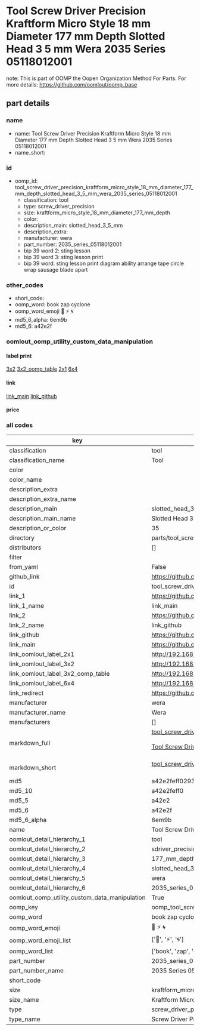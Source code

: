 # Tool Screw Driver Precision Kraftform Micro Style 18 mm Diameter 177 mm Depth Slotted Head 3 5 mm Wera 2035 Series 05118012001  

note: This is part of OOMP the Oopen Organization Method For Parts. For more details: https://github.com/oomlout/oomp_base

##  part details
  







### name
* name: Tool Screw Driver Precision Kraftform Micro Style 18 mm Diameter 177 mm Depth Slotted Head 3 5 mm Wera 2035 Series 05118012001
* name_short: 
### id
* oomp_id: tool_screw_driver_precision_kraftform_micro_style_18_mm_diameter_177_mm_depth_slotted_head_3_5_mm_wera_2035_series_05118012001
  * classification: tool
  * type: screw_driver_precision
  * size: kraftform_micro_style_18_mm_diameter_177_mm_depth
  * color: 
  * description_main: slotted_head_3_5_mm
  * description_extra: 
  * manufacturer: wera
  * part_number: 2035_series_05118012001
  * bip 39 word 2: sting lesson
  * bip 39 word 3: sting lesson print
  * bip 39 word: sting lesson print diagram ability arrange tape circle wrap sausage blade apart

### other_codes
* short_code: 
* oomp_word: book zap cyclone
* oomp_word_emoji :book: :zap: :cyclone:
* md5_6_alpha: 6em9b
* md5_6: a42e2f






### oomlout_oomp_utility_custom_data_manipulation
#### label print
[3x2](http://192.168.1.245:1112/?label=oomp%206em9b)
[3x2_oomp_table](http://192.168.1.108:1112/?label=oomp%206em9b)
[2x1](http://192.168.1.242:1112/?label=oomp%206em9b)
[6x4](http://192.168.1.55:1112/?label=oomp%206em9b)    

#### link

[link_main](https://github.com/oomlout/oomlout_oomp_version_1_messy/tree/main/parts/tool_screw_driver_precision_kraftform_micro_style_18_mm_diameter_177_mm_depth_slotted_head_3_5_mm_wera_2035_series_05118012001) [link_github](https://github.com/oomlout/oomlout_oomp_version_1_messy/tree/main/parts/tool_screw_driver_precision_kraftform_micro_style_18_mm_diameter_177_mm_depth_slotted_head_3_5_mm_wera_2035_series_05118012001)                             

#### price







### all codes 
| key | value |  
| --- | --- |  
| classification | tool |  
| classification_name | Tool |  
| color |  |  
| color_name |  |  
| description_extra |  |  
| description_extra_name |  |  
| description_main | slotted_head_3_5_mm |  
| description_main_name | Slotted Head 3 5 mm |  
| description_or_color | 35 |  
| directory | parts/tool_screw_driver_precision_kraftform_micro_style_18_mm_diameter_177_mm_depth_slotted_head_3_5_mm_wera_2035_series_05118012001 |  
| distributors | [] |  
| filter |  |  
| from_yaml | False |  
| github_link | https://github.com/oomlout/oomlout_oomp_part_src/tree/main/parts/tool_screw_driver_precision_kraftform_micro_style_18_mm_diameter_177_mm_depth_slotted_head_3_5_mm_wera_2035_series_05118012001 |  
| id | tool_screw_driver_precision_kraftform_micro_style_18_mm_diameter_177_mm_depth_slotted_head_3_5_mm_wera_2035_series_05118012001 |  
| link_1 | https://github.com/oomlout/oomlout_oomp_version_1_messy/tree/main/parts/tool_screw_driver_precision_kraftform_micro_style_18_mm_diameter_177_mm_depth_slotted_head_3_5_mm_wera_2035_series_05118012001 |  
| link_1_name | link_main |  
| link_2 | https://github.com/oomlout/oomlout_oomp_version_1_messy/tree/main/parts/tool_screw_driver_precision_kraftform_micro_style_18_mm_diameter_177_mm_depth_slotted_head_3_5_mm_wera_2035_series_05118012001 |  
| link_2_name | link_github |  
| link_github | https://github.com/oomlout/oomlout_oomp_version_1_messy/tree/main/parts/tool_screw_driver_precision_kraftform_micro_style_18_mm_diameter_177_mm_depth_slotted_head_3_5_mm_wera_2035_series_05118012001 |  
| link_main | https://github.com/oomlout/oomlout_oomp_version_1_messy/tree/main/parts/tool_screw_driver_precision_kraftform_micro_style_18_mm_diameter_177_mm_depth_slotted_head_3_5_mm_wera_2035_series_05118012001 |  
| link_oomlout_label_2x1 | http://192.168.1.242:1112/?label=oomp%206em9b |  
| link_oomlout_label_3x2 | http://192.168.1.245:1112/?label=oomp%206em9b |  
| link_oomlout_label_3x2_oomp_table | http://192.168.1.108:1112/?label=oomp%206em9b |  
| link_oomlout_label_6x4 | http://192.168.1.55:1112/?label=oomp%206em9b |  
| link_redirect | https://github.com/oomlout/oomlout_oomp_version_1_messy/tree/main/parts/tool_screw_driver_precision_kraftform_micro_style_18_mm_diameter_177_mm_depth_slotted_head_3_5_mm_wera_2035_series_05118012001 |  
| manufacturer | wera |  
| manufacturer_name | Wera |  
| manufacturers | [] |  
| markdown_full | [tool_screw_driver_precision_kraftform_micro_style_18_mm_diameter_177_mm_depth_slotted_head_3_5_mm_wera_2035_series_05118012001](none)<br>[](none)<br>[Tool Screw Driver Precision Kraftform Micro Style 18 Mm Diameter 177 Mm Depth Slotted Head 3 5 Mm Wera 2035 Series 05118012001](none)<br><br> |  
| markdown_short | [tool_screw_driver_precision_kraftform_micro_style_18_mm_diameter_177_mm_depth_slotted_head_3_5_mm_wera_2035_series_05118012001](none)<br><br> |  
| md5 | a42e2feff0293bb8310013cf55a01eaf |  
| md5_10 | a42e2feff0 |  
| md5_5 | a42e2 |  
| md5_6 | a42e2f |  
| md5_6_alpha | 6em9b |  
| name | Tool Screw Driver Precision Kraftform Micro Style 18 mm Diameter 177 mm Depth Slotted Head 3 5 mm Wera 2035 Series 05118012001 |  
| oomlout_detail_hierarchy_1 | tool |  
| oomlout_detail_hierarchy_2 | sdriver_precision |  
| oomlout_detail_hierarchy_3 | 177_mm_depth |  
| oomlout_detail_hierarchy_4 | slotted_head_3_5_mm |  
| oomlout_detail_hierarchy_5 | wera |  
| oomlout_detail_hierarchy_6 | 2035_series_05118012001 |  
| oomlout_oomp_utility_custom_data_manipulation | True |  
| oomp_key | oomp_tool_screw_driver_precision_kraftform_micro_style_18_mm_diameter_177_mm_depth_slotted_head_3_5_mm_wera_2035_series_05118012001 |  
| oomp_word | book zap cyclone |  
| oomp_word_emoji | :book: :zap: :cyclone: |  
| oomp_word_emoji_list | [':book:', ':zap:', ':cyclone:'] |  
| oomp_word_list | ['book', 'zap', 'cyclone'] |  
| part_number | 2035_series_05118012001 |  
| part_number_name | 2035 Series 05118012001 |  
| short_code |  |  
| size | kraftform_micro_style_18_mm_diameter_177_mm_depth |  
| size_name | Kraftform Micro Style 18 mm Diameter 177 mm Depth |  
| type | screw_driver_precision |  
| type_name | Screw Driver Precision |  
